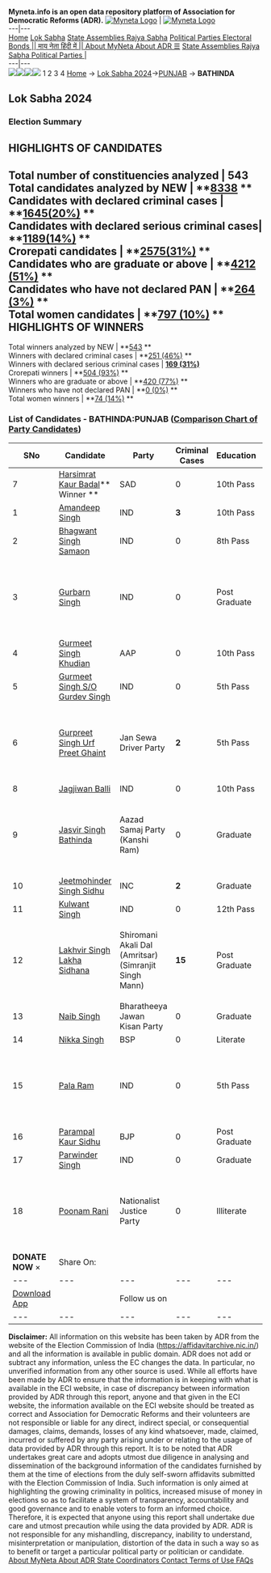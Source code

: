 **Myneta.info is an open data repository platform of Association for Democratic Reforms (ADR).**
[![Myneta Logo](https://www.myneta.info/lib/img/myneta-logo.png)](https://www.myneta.info/) | [![Myneta Logo](https://www.myneta.info/lib/img/adr-logo.png)](https://adrindia.org)  
---|---  
[Home](https://www.myneta.info/) [Lok Sabha](https://www.myneta.info/#ls "Lok Sabha") [ State Assemblies ](https://www.myneta.info/#sa "State Assemblies") [Rajya Sabha](https://www.myneta.info/#rs "Rajya Sabha") [Political Parties ](https://www.myneta.info/party "Political Parties") [ Electoral Bonds ](https://www.myneta.info/electoral_bonds "Electoral Bonds") [ || माय नेता हिंदी में || ](https://translate.google.co.in/translate?prev=hp&hl=en&js=y&u=www.myneta.info&sl=en&tl=hi&history_state0=) [ About MyNeta ](https://adrindia.org/content/about-myneta) [ About ADR ](https://adrindia.org/about-adr/who-we-are) [☰](javascript:void\(0\))
[ State Assemblies ](https://www.myneta.info/#sa "State Assemblies") [ Rajya Sabha ](https://www.myneta.info/#rs "Rajya Sabha") [ Political Parties ](https://www.myneta.info/party "Political Parties")
|   
---|---  
![](https://www.myneta.info/lib/img/banner/banner-1.png)![](https://www.myneta.info/lib/img/banner/banner-2.png)![](https://www.myneta.info/lib/img/banner/banner-3.png)![](https://www.myneta.info/lib/img/banner/banner-4.png)
1  2  3  4 
[Home](https://www.myneta.info/) → [Lok Sabha 2024](https://www.myneta.info/LokSabha2024/)→[PUNJAB](https://www.myneta.info/LokSabha2024/index.php?action=show_constituencies&state_id=28) → **BATHINDA**
### 
## Lok Sabha 2024
###  Election Summary 
HIGHLIGHTS OF CANDIDATES  
---  
Total number of constituencies analyzed |  543   
Total candidates analyzed by NEW | **[8338](https://www.myneta.info/LokSabha2024/index.php?action=summary&subAction=candidates_analyzed&sort=candidate#summary) **  
Candidates with declared criminal cases | **[1645(20%)](https://www.myneta.info/LokSabha2024/index.php?action=summary&subAction=crime&sort=candidate#summary) **  
Candidates with declared serious criminal cases| **[1189(14%)](https://www.myneta.info/LokSabha2024/index.php?action=summary&subAction=serious_crime&sort=candidate#summary) **  
Crorepati candidates | **[2575(31%)](https://www.myneta.info/LokSabha2024/index.php?action=summary&subAction=crorepati&sort=candidate#summary) **  
Candidates who are graduate or above | **[4212 (51%)](https://www.myneta.info/LokSabha2024/index.php?action=summary&subAction=education&sort=candidate#summary) **  
Candidates who have not declared PAN | **[264 (3%)](https://www.myneta.info/LokSabha2024/index.php?action=summary&subAction=without_pan&sort=candidate#summary) **  
Total women candidates | **[797 (10%)](https://www.myneta.info/LokSabha2024/index.php?action=summary&subAction=women_candidate&sort=candidate#summary) **  
HIGHLIGHTS OF WINNERS  
---  
Total winners analyzed by NEW | **[543](https://www.myneta.info/LokSabha2024/index.php?action=summary&subAction=winner_analyzed&sort=candidate#summary) **  
Winners with declared criminal cases | **[251 (46%)](https://www.myneta.info/LokSabha2024/index.php?action=summary&subAction=winner_crime&sort=candidate#summary) **  
Winners with declared serious criminal cases | **[169 (31%)](https://www.myneta.info/LokSabha2024/index.php?action=summary&subAction=winner_serious_crime&sort=candidate#summary)**  
Crorepati winners | **[504 (93%)](https://www.myneta.info/LokSabha2024/index.php?action=summary&subAction=winner_crorepati&sort=candidate#summary) **  
Winners who are graduate or above | **[420 (77%)](https://www.myneta.info/LokSabha2024/index.php?action=summary&subAction=winner_education&sort=candidate#summary) **  
Winners who have not declared PAN | **[0 (0%)](https://www.myneta.info/LokSabha2024/index.php?action=summary&subAction=winner_without_pan&sort=candidate#summary) **  
Total women winners | **[74 (14%)](https://www.myneta.info/LokSabha2024/index.php?action=summary&subAction=winner_women&sort=candidate#summary) **  
### List of Candidates - BATHINDA:PUNJAB ([Comparison Chart of Party Candidates](https://www.myneta.info/LokSabha2024/comparisonchart.php?constituency_id=349))
SNo | Candidate| Party| Criminal Cases| Education| Age| Total Assets| Liabilities  
---|---|---|---|---|---|---|---  
7  | [Harsimrat Kaur Badal](https://www.myneta.info/LokSabha2024/candidate.php?candidate_id=8951)** Winner ** | SAD | 0 | 10th Pass| 57 | Rs 1,98,51,83,903 ~ 198 Crore+ | Rs 54,47,75,134 ~ 54 Crore+  
1  | [Amandeep Singh](https://www.myneta.info/LokSabha2024/candidate.php?candidate_id=8950) | IND | **3** | 10th Pass| 26 | Rs 8,00,000 ~ 8 Lacs+ | Rs 0 ~   
2  | [Bhagwant Singh Samaon](https://www.myneta.info/LokSabha2024/candidate.php?candidate_id=8948) | IND | 0 | 8th Pass| 43 | Rs 10,97,000 ~ 10 Lacs+ | Rs 0 ~   
3  | [Gurbarn Singh](https://www.myneta.info/LokSabha2024/candidate.php?candidate_id=8947) | IND | 0 | Post Graduate| 39 | ![](https://myneta.info/image_v2.php?myneta_folder=LokSabha2024&candidate_id=8947&col=ta) | ![](https://myneta.info/image_v2.php?myneta_folder=LokSabha2024&candidate_id=8947&col=lia)  
4  | [Gurmeet Singh Khudian](https://www.myneta.info/LokSabha2024/candidate.php?candidate_id=8754) | AAP | 0 | 10th Pass| 61 | Rs 3,01,54,754 ~ 3 Crore+ | Rs 0 ~   
5  | [Gurmeet Singh S/O Gurdev Singh](https://www.myneta.info/LokSabha2024/candidate.php?candidate_id=8942) | IND | 0 | 5th Pass| 46 | Rs 8,43,000 ~ 8 Lacs+ | Rs 0 ~   
6  | [Gurpreet Singh Urf Preet Ghaint](https://www.myneta.info/LokSabha2024/candidate.php?candidate_id=8949) | Jan Sewa Driver Party | **2** | 5th Pass| 33 | ![](https://myneta.info/image_v2.php?myneta_folder=LokSabha2024&candidate_id=8949&col=ta) | ![](https://myneta.info/image_v2.php?myneta_folder=LokSabha2024&candidate_id=8949&col=lia)  
8  | [Jagjiwan Balli](https://www.myneta.info/LokSabha2024/candidate.php?candidate_id=8954) | IND | 0 | 10th Pass| 73 | Rs 1,59,65,525 ~ 1 Crore+ | Rs 0 ~   
9  | [Jasvir Singh Bathinda](https://www.myneta.info/LokSabha2024/candidate.php?candidate_id=8956) | Aazad Samaj Party (Kanshi Ram) | 0 | Graduate| 43 | ![](https://myneta.info/image_v2.php?myneta_folder=LokSabha2024&candidate_id=8956&col=ta) | ![](https://myneta.info/image_v2.php?myneta_folder=LokSabha2024&candidate_id=8956&col=lia)  
10  | [Jeetmohinder Singh Sidhu](https://www.myneta.info/LokSabha2024/candidate.php?candidate_id=8755) | INC | **2** | Graduate| 60 | Rs 30,45,73,592 ~ 30 Crore+ | Rs 79,09,745 ~ 79 Lacs+  
11  | [Kulwant Singh](https://www.myneta.info/LokSabha2024/candidate.php?candidate_id=8943) | IND | 0 | 12th Pass| 47 | Rs 65,000 ~ 65 Thou+ | Rs 0 ~   
12  | [Lakhvir Singh Lakha Sidhana](https://www.myneta.info/LokSabha2024/candidate.php?candidate_id=9655) | Shiromani Akali Dal (Amritsar)(Simranjit Singh Mann) | **15** | Post Graduate| 45 | ![](https://myneta.info/image_v2.php?myneta_folder=LokSabha2024&candidate_id=9655&col=ta) | ![](https://myneta.info/image_v2.php?myneta_folder=LokSabha2024&candidate_id=9655&col=lia)  
13  | [Naib Singh](https://www.myneta.info/LokSabha2024/candidate.php?candidate_id=8955) | Bharatheeya Jawan Kisan Party | 0 | Graduate| 66 | Rs 51,49,727 ~ 51 Lacs+ | Rs 8,00,000 ~ 8 Lacs+  
14  | [Nikka Singh](https://www.myneta.info/LokSabha2024/candidate.php?candidate_id=8952) | BSP | 0 | Literate| 43 | Rs 50,53,372 ~ 50 Lacs+ | Rs 0 ~   
15  | [Pala Ram](https://www.myneta.info/LokSabha2024/candidate.php?candidate_id=8944) | IND | 0 | 5th Pass| 49 | ![](https://myneta.info/image_v2.php?myneta_folder=LokSabha2024&candidate_id=8944&col=ta) | ![](https://myneta.info/image_v2.php?myneta_folder=LokSabha2024&candidate_id=8944&col=lia)  
16  | [Parampal Kaur Sidhu](https://www.myneta.info/LokSabha2024/candidate.php?candidate_id=8756) | BJP | 0 | Post Graduate| 59 | Rs 7,85,63,109 ~ 7 Crore+ | Rs 0 ~   
17  | [Parwinder Singh](https://www.myneta.info/LokSabha2024/candidate.php?candidate_id=8946) | IND | 0 | Graduate| 44 | Rs 2,05,48,555 ~ 2 Crore+ | Rs 30,00,000 ~ 30 Lacs+  
18  | [Poonam Rani](https://www.myneta.info/LokSabha2024/candidate.php?candidate_id=8953) | Nationalist Justice Party | 0 | Illiterate| 44 | ![](https://myneta.info/image_v2.php?myneta_folder=LokSabha2024&candidate_id=8953&col=ta) | ![](https://myneta.info/image_v2.php?myneta_folder=LokSabha2024&candidate_id=8953&col=lia)  
|  **DONATE NOW** × |  Share On:  | [](https://api.whatsapp.com/send?text=https%3A%2F%2Fmyneta.info%2Fpunjab2022%2Findex.php%3Faction%3Dshow_constituencies%26state_id%3D19) | [](https://www.facebook.com/sharer/sharer.php?u=https%3A%2F%2Fmyneta.info%2Fpunjab2022%2Findex.php%3Faction%3Dshow_constituencies%26state_id%3D19) | [](https://twitter.com/share?url=https%3A%2F%2Fmyneta.info%2Fpunjab2022%2Findex.php%3Faction%3Dshow_constituencies%26state_id%3D19)  
---|---|---|---|---  
| [ Download App ](https://play.google.com/store/apps/details?id=com.webrosoft.myneta1&pcampaignid=pcampaignidMKT-Other-global-all-co-prtnr-py-PartBadge-Mar2515-1) | [](https://play.google.com/store/apps/details?id=com.webrosoft.myneta1&pcampaignid=pcampaignidMKT-Other-global-all-co-prtnr-py-PartBadge-Mar2515-1) |  Follow us on  | [](https://www.facebook.com/adrindia.org/) | [](https://twitter.com/adrspeaks) | [](https://groups.google.com/g/national-election-watch?hl=en&pli=1) | [](https://www.instagram.com/adrspeaks/) | [](https://www.youtube.com/user/adrspeaks) | [](https://sharechat.com/profile/adrspeaks)  
---|---|---|---|---|---|---|---|---  
**Disclaimer:** All information on this website has been taken by ADR from the website of the Election Commission of India (https://affidavitarchive.nic.in/) and all the information is available in public domain. ADR does not add or subtract any information, unless the EC changes the data. In particular, no unverified information from any other source is used. While all efforts have been made by ADR to ensure that the information is in keeping with what is available in the ECI website, in case of discrepancy between information provided by ADR through this report, anyone and that given in the ECI website, the information available on the ECI website should be treated as correct and Association for Democratic Reforms and their volunteers are not responsible or liable for any direct, indirect special, or consequential damages, claims, demands, losses of any kind whatsoever, made, claimed, incurred or suffered by any party arising under or relating to the usage of data provided by ADR through this report. It is to be noted that ADR undertakes great care and adopts utmost due diligence in analysing and dissemination of the background information of the candidates furnished by them at the time of elections from the duly self-sworn affidavits submitted with the Election Commission of India. Such information is only aimed at highlighting the growing criminality in politics, increased misuse of money in elections so as to facilitate a system of transparency, accountability and good governance and to enable voters to form an informed choice. Therefore, it is expected that anyone using this report shall undertake due care and utmost precaution while using the data provided by ADR. ADR is not responsible for any mishandling, discrepancy, inability to understand, misinterpretation or manipulation, distortion of the data in such a way so as to benefit or target a particular political party or politician or candidate. 
[ About MyNeta ](https://adrindia.org/content/about-myneta) [ About ADR ](https://adrindia.org/about-adr/who-we-are) [ State Coordinators ](https://adrindia.org/about-adr/state-coordinators) [ Contact ](https://adrindia.org/contact-us) [ Terms of Use ](https://adrindia.org/content/adr-terms-use) [ FAQs ](https://adrindia.org/content/faqs)
